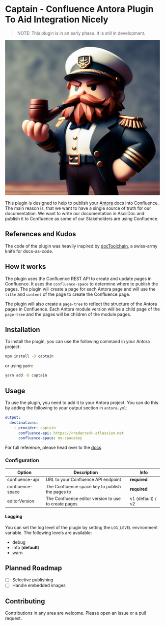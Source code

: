 # Captain - Confluence Antora Plugin To Aid Integration Nicely

> NOTE: This plugin is in an early phase. It is still in development.

![Captain Logo](assets/captain.png)

This plugin is designed to help to publish your [Antora](https://antora.org/) docs into Confluence. The main reason is, that we want to have a single source of truth for our documentation. We want to write our documentation in AsciiDoc and publish it to Confluence as some of our Stakeholders are using Confluence.

## References and Kudos

The code of the plugin was heavily inspired by [docToolchain](https://doctoolchain.org/docToolchain/v2.0.x/), a swiss-army knife for docs-as-code.

## How it works

The plugin uses the Confluence REST API to create and update pages in Confluence. It uses the `confluence-space` to determine where to publish the pages. The plugin will create a page for each Antora page and will use the `title` and `content` of the page to create the Confluence page.

The plugin will also create a `page-tree` to reflect the structure of the Antora pages in Confluence. Each Antora module version will be a child page of the `page-tree` and the pages will be children of the module pages.

## Installation

To install the plugin, you can use the following command in your Antora project:

```sh
npm install -D captain
```

or using yarn:

```sh
yarn add -D captain
```

## Usage

To use the plugin, you need to add it to your Antora project. You can do this by adding the following to your output section in `antora.yml`:

```yaml
output:
  destinations:
    - provider: captain
      confluence-api: https://<redacted>.atlassian.net
      confluence-space: my-spacekey
```

For full reference, please head over to the [docs](https://docs.antora.org/antora/latest/playbook/configure-output/).

### Configuration

| Option           | Description                                          | Info              |
| ---------------- | ---------------------------------------------------- | ----------------- |
| confluence-api   | URL to your Confluence API endpoint                  | **required**      |
| confluence-space | The Confluence space key to publish the pages to     | **required**      |
| editorVersion    | The Confluence editor version to use to create pages | v1 (default) / v2 |

#### Logging

You can set the log level of the plugin by setting the `LOG_LEVEL` environment variable. The following levels are available:

- debug
- info (**default**)
- warn

## Planned Roadmap

- [ ] Selective publishing
- [ ] Handle embedded images

## Contributing

Contributions in any area are welcome. Please open an issue or a pull request.
